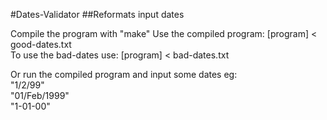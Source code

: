#Dates-Validator
##Reformats input dates

Compile the program with "make"
Use the compiled program: [program] < good-dates.txt  
To use the bad-dates use: [program] < bad-dates.txt  

Or run the compiled program and input some dates eg:  
"1/2/99"  
"01/Feb/1999"  
"1-01-00"  
